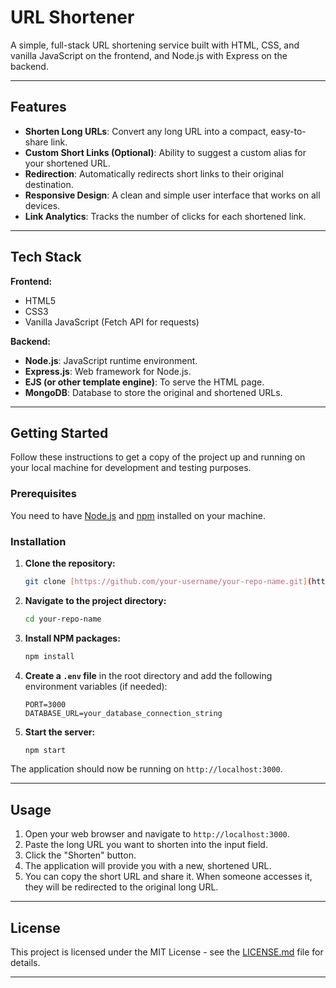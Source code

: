 # URL Shortener

A simple, full-stack URL shortening service built with HTML, CSS, and vanilla JavaScript on the frontend, and Node.js with Express on the backend.

---

## Features

-   **Shorten Long URLs**: Convert any long URL into a compact, easy-to-share link.
-   **Custom Short Links (Optional)**: Ability to suggest a custom alias for your shortened URL.
-   **Redirection**: Automatically redirects short links to their original destination.
-   **Responsive Design**: A clean and simple user interface that works on all devices.
-   **Link Analytics**: Tracks the number of clicks for each shortened link.

---

## Tech Stack

**Frontend:**
-   HTML5
-   CSS3
-   Vanilla JavaScript (Fetch API for requests)

**Backend:**
-   **Node.js**: JavaScript runtime environment.
-   **Express.js**: Web framework for Node.js.
-   **EJS (or other template engine)**: To serve the HTML page.
-   **MongoDB**: Database to store the original and shortened URLs.

---

## Getting Started

Follow these instructions to get a copy of the project up and running on your local machine for development and testing purposes.

### Prerequisites

You need to have [Node.js](https://nodejs.org/) and [npm](https://www.npmjs.com/get-npm) installed on your machine.

### Installation

1.  **Clone the repository:**
    ```sh
    git clone [https://github.com/your-username/your-repo-name.git](https://github.com/your-username/your-repo-name.git)
    ```

2.  **Navigate to the project directory:**
    ```sh
    cd your-repo-name
    ```

3.  **Install NPM packages:**
    ```sh
    npm install
    ```

4.  **Create a `.env` file** in the root directory and add the following environment variables (if needed):
    ```
    PORT=3000
    DATABASE_URL=your_database_connection_string
    ```

5.  **Start the server:**
    ```sh
    npm start
    ```

The application should now be running on `http://localhost:3000`.

---

## Usage

1.  Open your web browser and navigate to `http://localhost:3000`.
2.  Paste the long URL you want to shorten into the input field.
3.  Click the "Shorten" button.
4.  The application will provide you with a new, shortened URL.
5.  You can copy the short URL and share it. When someone accesses it, they will be redirected to the original long URL.

---

## License

This project is licensed under the MIT License - see the [LICENSE.md](LICENSE.md) file for details.

---
